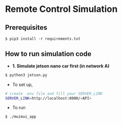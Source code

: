 # Remote Control Simulation

## Prerequisites
```
$ pip3 install -r requirements.txt
```

## How to run simulation code
- **1. Simulate jetson nano car first (in network A)**
```python
$ python3 jetson.py
```
- To set up,
```bash
# create .env file and fill your SERVER_LINK
SERVER_LINK=http://localhost:8000/<API>
```

- To run
```bash
$ ./muimui_app
```


